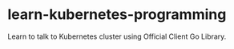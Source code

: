 # learn-kubernetes-programming
Learn to talk to Kubernetes cluster using Official Client Go Library.
